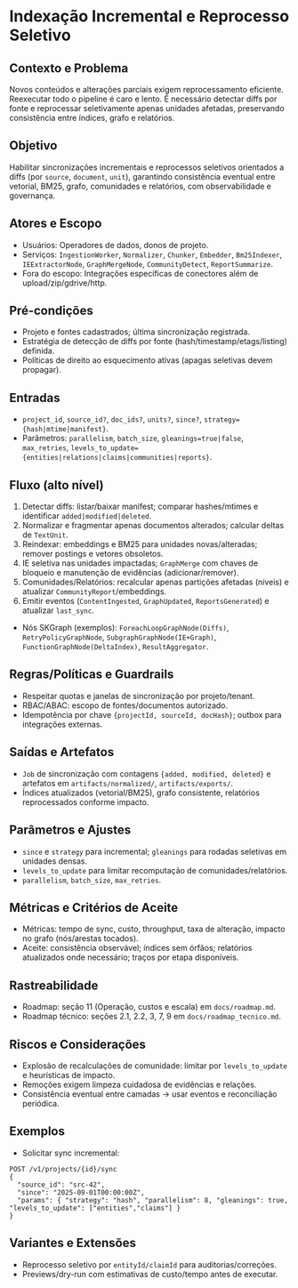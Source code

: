 # Indexação Incremental e Reprocesso Seletivo

## Contexto e Problema
Novos conteúdos e alterações parciais exigem reprocessamento eficiente. Reexecutar todo o pipeline é caro e lento. É necessário detectar diffs por fonte e reprocessar seletivamente apenas unidades afetadas, preservando consistência entre índices, grafo e relatórios.

## Objetivo
Habilitar sincronizações incrementais e reprocessos seletivos orientados a diffs (por `source`, `document`, `unit`), garantindo consistência eventual entre vetorial, BM25, grafo, comunidades e relatórios, com observabilidade e governança.

## Atores e Escopo
- Usuários: Operadores de dados, donos de projeto.
- Serviços: `IngestionWorker`, `Normalizer`, `Chunker`, `Embedder`, `Bm25Indexer`, `IEExtractorNode`, `GraphMergeNode`, `CommunityDetect`, `ReportSummarize`.
- Fora do escopo: Integrações específicas de conectores além de upload/zip/gdrive/http.

## Pré-condições
- Projeto e fontes cadastrados; última sincronização registrada.
- Estratégia de detecção de diffs por fonte (hash/timestamp/etags/listing) definida.
- Políticas de direito ao esquecimento ativas (apagas seletivas devem propagar).

## Entradas
- `project_id`, `source_id?`, `doc_ids?`, `units?`, `since?`, `strategy={hash|mtime|manifest}`.
- Parâmetros: `parallelism`, `batch_size`, `gleanings=true|false`, `max_retries`, `levels_to_update={entities|relations|claims|communities|reports}`.

## Fluxo (alto nível)
1) Detectar diffs: listar/baixar manifest; comparar hashes/mtimes e identificar `added|modified|deleted`.
2) Normalizar e fragmentar apenas documentos alterados; calcular deltas de `TextUnit`.
3) Reindexar: embeddings e BM25 para unidades novas/alteradas; remover postings e vetores obsoletos.
4) IE seletiva nas unidades impactadas; `GraphMerge` com chaves de bloqueio e manutenção de evidências (adicionar/remover).
5) Comunidades/Relatórios: recalcular apenas partições afetadas (níveis) e atualizar `CommunityReport`/embeddings.
6) Emitir eventos (`ContentIngested`, `GraphUpdated`, `ReportsGenerated`) e atualizar `last_sync`.

- Nós SKGraph (exemplos): `ForeachLoopGraphNode(Diffs)`, `RetryPolicyGraphNode`, `SubgraphGraphNode(IE+Graph)`, `FunctionGraphNode(DeltaIndex)`, `ResultAggregator`.

## Regras/Políticas e Guardrails
- Respeitar quotas e janelas de sincronização por projeto/tenant.
- RBAC/ABAC: escopo de fontes/documentos autorizado.
- Idempotência por chave `{projectId, sourceId, docHash}`; outbox para integrações externas.

## Saídas e Artefatos
- `Job` de sincronização com contagens `{added, modified, deleted}` e artefatos em `artifacts/normalized/`, `artifacts/exports/`.
- Índices atualizados (vetorial/BM25), grafo consistente, relatórios reprocessados conforme impacto.

## Parâmetros e Ajustes
- `since` e `strategy` para incremental; `gleanings` para rodadas seletivas em unidades densas.
- `levels_to_update` para limitar recomputação de comunidades/relatórios.
- `parallelism`, `batch_size`, `max_retries`.

## Métricas e Critérios de Aceite
- Métricas: tempo de sync, custo, throughput, taxa de alteração, impacto no grafo (nós/arestas tocados).
- Aceite: consistência observável; índices sem órfãos; relatórios atualizados onde necessário; traços por etapa disponíveis.

## Rastreabilidade
- Roadmap: seção 11 (Operação, custos e escala) em `docs/roadmap.md`.
- Roadmap técnico: seções 2.1, 2.2, 3, 7, 9 em `docs/roadmap_tecnico.md`.

## Riscos e Considerações
- Explosão de recalculações de comunidade: limitar por `levels_to_update` e heurísticas de impacto.
- Remoções exigem limpeza cuidadosa de evidências e relações.
- Consistência eventual entre camadas → usar eventos e reconciliação periódica.

## Exemplos
- Solicitar sync incremental:
```
POST /v1/projects/{id}/sync
{
  "source_id": "src-42",
  "since": "2025-09-01T00:00:00Z",
  "params": { "strategy": "hash", "parallelism": 8, "gleanings": true, "levels_to_update": ["entities","claims"] }
}
```

## Variantes e Extensões
- Reprocesso seletivo por `entityId/claimId` para auditorias/correções.
- Previews/dry-run com estimativas de custo/tempo antes de executar.

